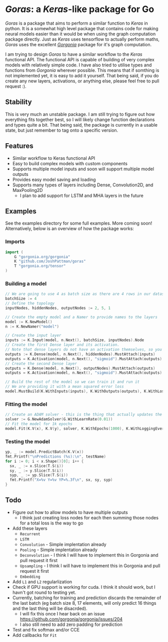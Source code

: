 # _Goras_: a _Keras_-like package for Go
_Goras_ is a package that aims to perform a similar function to _Keras_ in python. It is a somewhat high level package that contains code for making neural models easier than it would be when using the graph computation package directly. Just as _Keras_ uses tensorflow to actually perform maths, _Goras_ uses the excellent [_Gorgonia_](https://gorgonia.org) package for it's graph computation.

I am trying to design _Goras_ to have a similar workflow to the _Keras_ functional API. The functional API is capable of building of very complex models with relatively simple code. I have also tried to utilise types and functions from _Gorgonia_ wherever possible. This means that if somthing is not implemented yet, it is easy to add it yourself. That being said, if you do create any new layers, activations, or anything else, please feel free to pull request :).

## Stability
This is very much an unstable package. I am still trying to figure out how everything fits together best, so I will likely change function declarations and types quite a bit. That being said, the package is currently in a usable state, but just remember to tag onto a specific version.

## Features
- Similar workflow to Keras functional API
- Easy to build complex models with custom components
- Supports multiple model inputs and soon will support multiple model outputs
- Provides easy model saving and loading
- Supports many types of layers including Dense, Convolution2D, and MaxPooling2D
  - I plan to add support for LSTM and MHA layers in the future
## Examples
See the examples directory for some full examples. More coming soon! Alternatively, below is an overview of how the package works:

### Imports
```go
import (
	G "gorgonia.org/gorgonia"
	K "github.com/JoshPattman/goras"
	T "gorgonia.org/tensor"
)
```

### Building a model
```go
// We are going to use 4 as batch size as there are 4 rows in our dataset
batchSize := 4
// Define the topology
inputNodes, hiddenNodes, outputNodes := 2, 5, 1

// Create the empty model and a Namer to provide names to the layers
model := K.NewModel()
n := K.NewNamer("model")

// Create the input layer
inputs := K.Input(model, n.Next(), batchSize, inputNodes).Node
// Create the first Dense layer and its activation.
// Note that dense layers do not have an activation themselves, so you have to add one manually after
outputs := K.Dense(model, n.Next(), hiddenNodes).MustAttach(inputs)
outputs = K.Activation(model, n.Next(), "sigmoid").MustAttach(outputs)
// Create the second Dense layer
outputs = K.Dense(model, n.Next(), outputNodes).MustAttach(outputs)
outputs = K.Activation(model, n.Next(), "sigmoid").MustAttach(outputs)

// Build the rest of the model so we can train it and run it
// We are providing it with a mean squared error loss
model.MustBuild(K.WithInputs(inputs), K.WithOutputs(outputs), K.WithLosses(K.MSE))
```

### Fitting the model
```go
// Create an ADAM solver - this is the thing that actually updates the weights
solver := G.NewAdamSolver(G.WithLearnRate(0.01))
// Fit the model for 1k epochs
model.Fit(K.V(x), K.V(y), solver, K.WithEpochs(1000), K.WithLoggingEvery(100))
```

### Testing the model
```go
yp, _ := model.PredictBatch(K.V(x))
fmt.Printf("\nPredictions (%s):\n", testName)
for i := 0; i < x.Shape()[0]; i++ {
  sx, _ := x.Slice(T.S(i))
  sy, _ := y.Slice(T.S(i))
  syp, _ := yp.Slice(T.S(i))
  fmt.Printf("X=%v Y=%v YP=%.3f\n", sx, sy, syp)
}
```

## Todo
- Figure out how to allow models to have multiple outputs
  - I think just creating loss nodes for each then summing those nodes for a total loss is the way to go
- Add these layers
  - `Recurrent`
  - `LSTM`
  - `Convolution` - Simple implentation already
  - `Pooling` - Simple implentation already
  - `Deconvolution` - I think I will have to implement this in Gorgonia and pull request it first
  - `Upsampling` - I think I will have to implement this in Gorgonia and pull request it first
  - `Embedding`
- Add `L1` and `L2` regularlization
- Check if GPU support is working for cuda. I think it should work, but I havn't got round to testing yet.
- Currently, batching for training and prediction discards the remainder of the last batch (eg batch size 8, 17 elements, will only predict 16 things and the last thing will be disacrded).
  - I will fix this once I hear back on an issue https://github.com/gorgonia/gorgonia/issues/204
  - I also still need to add zero padding for prediction
- Test and fix softmax and/or CCE
- Add callbacks for `Fit`